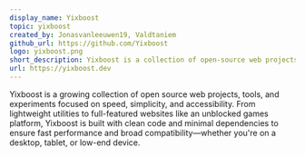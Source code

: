 ```yaml
---
display_name: Yixboost
topic: yixboost
created_by: Jonasvanleeuwen19, Valdtaniem
github_url: https://github.com/Yixboost
logo: yixboost.png
short_description: Yixboost is a collection of open-source web projects and tools, built for speed, simplicity, and accessibility.
url: https://yixboost.dev
---
```

Yixboost is a growing collection of open source web projects, tools, and experiments focused on speed, simplicity, and accessibility. From lightweight utilities to full-featured websites like an unblocked games platform, Yixboost is built with clean code and minimal dependencies to ensure fast performance and broad compatibility—whether you're on a desktop, tablet, or low-end device.
